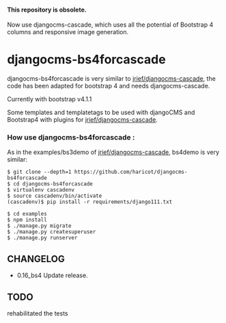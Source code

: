 #### This repository is obsolete. 
Now use djangocms-cascade, which uses all the potential of Bootstrap 4 columns and responsive image generation.


djangocms-bs4forcascade     
================================================================================================================================
djangocms-bs4forcascade is very similar to [jrief/djangocms-cascade](https://github.com/jrief/djangocms-cascade/), the code has been adapted for bootstrap 4 and needs djangocms-cascade.

Currently with bootstrap v4.1.1 

Some templates and templatetags to be used with djangoCMS and Bootstrap4 with plugins for [jrief/djangocms-cascade](https://github.com/jrief/djangocms-cascade/).



### How use djangocms-bs4forcascade :
As in the examples/bs3demo of [jrief/djangocms-cascade](https://github.com/jrief/djangocms-cascade/), bs4demo is very similar:


```
$ git clone --depth=1 https://github.com/haricot/djangocms-bs4forcascade
$ cd djangocms-bs4forcascade
$ virtualenv cascadenv
$ source cascadenv/bin/activate
(cascadenv)$ pip install -r requirements/django111.txt
```

```
$ cd examples
$ npm install
$ ./manage.py migrate
$ ./manage.py createsuperuser
$ ./manage.py runserver
```


## CHANGELOG

- 0.16_bs4 Update release.

## TODO 
rehabilitated the tests
